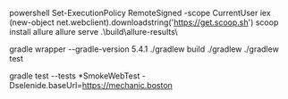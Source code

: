 powershell
Set-ExecutionPolicy RemoteSigned -scope CurrentUser
iex (new-object net.webclient).downloadstring('https://get.scoop.sh')
scoop install allure
allure serve .\build\allure-results\


gradle wrapper --gradle-version 5.4.1
./gradlew build
./gradlew
./gradlew test


 gradle test --tests *SmokeWebTest -Dselenide.baseUrl=https://mechanic.boston